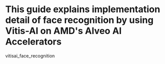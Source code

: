 # This guide explains implementation detail of face recognition by using Vitis-AI on AMD's Alveo AI Accelerators
vitisai_face_recognition

